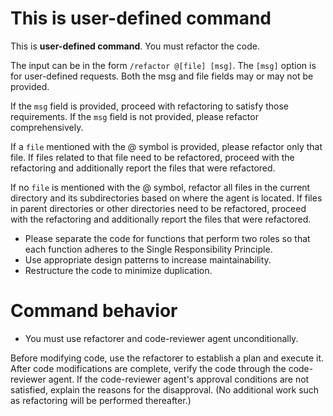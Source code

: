 
# This is user-defined command
This is **user-defined command**.
You must refactor the code.

The input can be in the form `/refactor @[file] [msg]`.
The `[msg]` option is for user-defined requests.
Both the msg and file fields may or may not be provided.

If the `msg` field is provided, proceed with refactoring to satisfy those requirements.
If the `msg` field is not provided, please refactor comprehensively.

If a `file` mentioned with the @ symbol is provided, please refactor only that file.
If files related to that file need to be refactored, proceed with the refactoring and additionally report the files that were refactored.

If no `file` is mentioned with the @ symbol, refactor all files in the current directory and its subdirectories based on where the agent is located.
If files in parent directories or other directories need to be refactored, proceed with the refactoring and additionally report the files that were refactored.

- Please separate the code for functions that perform two roles so that each function adheres to the Single Responsibility Principle.
- Use appropriate design patterns to increase maintainability.
- Restructure the code to minimize duplication.

# Command behavior
- You must use refactorer and code-reviewer agent unconditionally.

Before modifying code, use the refactorer to establish a plan and execute it.
After code modifications are complete, verify the code through the code-reviewer agent.
If the code-reviewer agent's approval conditions are not satisfied, explain the reasons for the disapproval. (No additional work such as
refactoring will be performed thereafter.)
